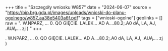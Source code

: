 +++
title = "Szczegóły wniosku W857"
date = "2024-06-07"
source = "https://bip.brg.gda.pl/images/uploads/wnioski-do-planu-ogolnego/w857_aa38e5403a6f.pdf"
tags = ["wnioski-ogolne"]
geolinks = []
raw = ". W.NPARZ, ... 0. QO GIĘCIE. LALEK... AD A....80.2;.A0 dA, LA, AJ, .AUĄ.... zj ) "
+++

. W.NPARZ, ... 0. QO GIĘCIE. LALEK... AD A....80.2;.A0 dA, LA, AJ, .AUĄ....
zj )



